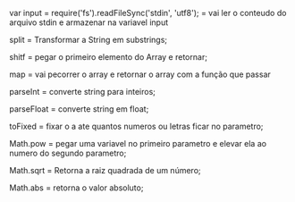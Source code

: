 var input = require('fs').readFileSync('stdin', 'utf8'); = vai ler o conteudo do arquivo stdin e armazenar na variavel input

split =  Transformar a String em substrings;

shitf = pegar o primeiro elemento do Array e retornar;

map = vai pecorrer o array e retornar o array com a função que passar

parseInt = converte string para inteiros;

parseFloat = converte string em float;

toFixed = fixar o a ate quantos numeros ou letras ficar no parametro;

Math.pow = pegar uma variavel no primeiro parametro e elevar ela ao numero do segundo parametro;

Math.sqrt = Retorna a raiz quadrada de um número;

Math.abs = retorna o valor absoluto;
